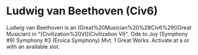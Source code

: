 # Ludwig van Beethoven (Civ6)

Ludwig van Beethoven is an [Great%20Musician%20%28Civ6%29](Great Musician) in "[Civilization%20VI](Civilization VI)".
 Ode to Joy (Symphony #9)
 Symphony #3 (Eroica Symphony) Mvt. 1
Great Works.
Activate at a or with an available slot.